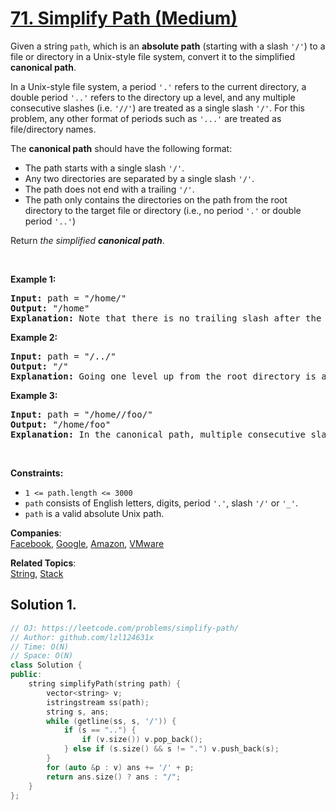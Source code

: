 # [71. Simplify Path (Medium)](https://leetcode.com/problems/simplify-path/)

<p>Given a string <code>path</code>, which is an <strong>absolute path</strong> (starting with a slash <code>'/'</code>) to a file or directory in a Unix-style file system, convert it to the simplified <strong>canonical path</strong>.</p>

<p>In a Unix-style file system, a period <code>'.'</code> refers to the current directory, a double period <code>'..'</code> refers to the directory up a level, and any multiple consecutive slashes (i.e. <code>'//'</code>) are treated as a single slash <code>'/'</code>. For this problem, any other format of periods such as <code>'...'</code> are treated as file/directory names.</p>

<p>The <strong>canonical path</strong> should have the following format:</p>

<ul>
	<li>The path starts with a single slash <code>'/'</code>.</li>
	<li>Any two directories are separated by a single slash <code>'/'</code>.</li>
	<li>The path does not end with a trailing <code>'/'</code>.</li>
	<li>The path only contains the directories on the path from the root directory to the target file or directory (i.e., no period <code>'.'</code> or double period <code>'..'</code>)</li>
</ul>

<p>Return <em>the simplified <strong>canonical path</strong></em>.</p>

<p>&nbsp;</p>
<p><strong>Example 1:</strong></p>

<pre><strong>Input:</strong> path = "/home/"
<strong>Output:</strong> "/home"
<strong>Explanation:</strong> Note that there is no trailing slash after the last directory name.
</pre>

<p><strong>Example 2:</strong></p>

<pre><strong>Input:</strong> path = "/../"
<strong>Output:</strong> "/"
<strong>Explanation:</strong> Going one level up from the root directory is a no-op, as the root level is the highest level you can go.
</pre>

<p><strong>Example 3:</strong></p>

<pre><strong>Input:</strong> path = "/home//foo/"
<strong>Output:</strong> "/home/foo"
<strong>Explanation:</strong> In the canonical path, multiple consecutive slashes are replaced by a single one.
</pre>

<p>&nbsp;</p>
<p><strong>Constraints:</strong></p>

<ul>
	<li><code>1 &lt;= path.length &lt;= 3000</code></li>
	<li><code>path</code> consists of English letters, digits, period <code>'.'</code>, slash <code>'/'</code> or <code>'_'</code>.</li>
	<li><code>path</code> is a valid absolute Unix path.</li>
</ul>


**Companies**:  
[Facebook](https://leetcode.com/company/facebook), [Google](https://leetcode.com/company/google), [Amazon](https://leetcode.com/company/amazon), [VMware](https://leetcode.com/company/vmware)

**Related Topics**:  
[String](https://leetcode.com/tag/string/), [Stack](https://leetcode.com/tag/stack/)

## Solution 1.

```cpp
// OJ: https://leetcode.com/problems/simplify-path/
// Author: github.com/lzl124631x
// Time: O(N)
// Space: O(N)
class Solution {
public:
    string simplifyPath(string path) {
        vector<string> v;
        istringstream ss(path);
        string s, ans;
        while (getline(ss, s, '/')) {
            if (s == "..") { 
                if (v.size()) v.pop_back();
            } else if (s.size() && s != ".") v.push_back(s);
        }
        for (auto &p : v) ans += '/' + p;
        return ans.size() ? ans : "/";
    }
};
```
